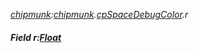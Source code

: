 _[chipmunk](../../modules/chipmunk/chipmunk-module.md):[chipmunk](../../modules/chipmunk/chipmunk-module.md).[cpSpaceDebugColor](../../modules/chipmunk/chipmunk-cpspacedebugcolor.md).r_
##### Field r:[Float](../../modules/wonkey/wonkey-types-float.md)

